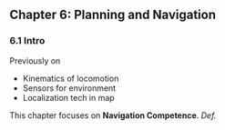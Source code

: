 ## Chapter 6: Planning and Navigation

### 6.1 Intro

Previously on
- Kinematics of locomotion
- Sensors for environment
- Localization tech in map

This chapter focuses on __Navigation Competence__.
*Def.*
<!--stackedit_data:
eyJoaXN0b3J5IjpbMTEyNjcyMjk1MF19
-->